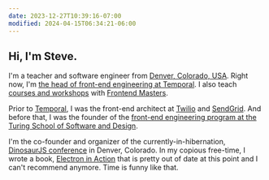 ```yaml
---
date: 2023-12-27T10:39:16-07:00
modified: 2024-04-15T06:34:21-06:00
---
```


## Hi, I'm Steve.

I'm a teacher and software engineer from [Denver, Colorado, USA](https://en.wikipedia.org/wiki/Denver). Right now, I'm [the head of front-end engineering at Temporal](https://temporal.io). I also teach [courses and workshops](/courses) with [Frontend Masters](https://frontendmasters.com/teachers/steve-kinney).

Prior to [Temporal](https://temporal.io), I was the front-end architect at [Twilio](https://twilio.com) and [SendGrid](https://sendgrid.com). And before that, I was the founder of the [front-end engineering program at the Turing School of Software and Design](https://turing.edu/frontend).

I'm the co-founder and organizer of the currently-in-hibernation, [DinosaurJS conference](https://dinosaurjs.org) in Denver, Colorado. In my copious free-time, I wrote a book, [Electron in Action](https://bit.ly/electronjs) that is pretty out of date at this point and I can't recommend anymore. Time is funny like that.
